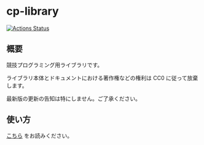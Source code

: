 # cp-library

[![Actions Status](https://github.com/NachiaVivias/cp-library/workflows/verify/badge.svg)](https://github.com/NachiaVivias/cp-library/actions)

## 概要

競技プログラミング用ライブラリです。

ライブラリ本体とドキュメントにおける著作権などの権利は CC0 に従って放棄します。

最新版の更新の告知は特にしません。ご了承ください。

## 使い方

[こちら](https://nachiavivias.github.io/cp-library/) をお読みください。
